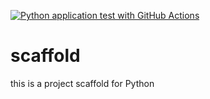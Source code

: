 [![Python application test with GitHub Actions](https://github.com/dacaito/scaffold/actions/workflows/main.yml/badge.svg)](https://github.com/dacaito/scaffold/actions/workflows/main.yml)

# scaffold
this is a project scaffold for Python
